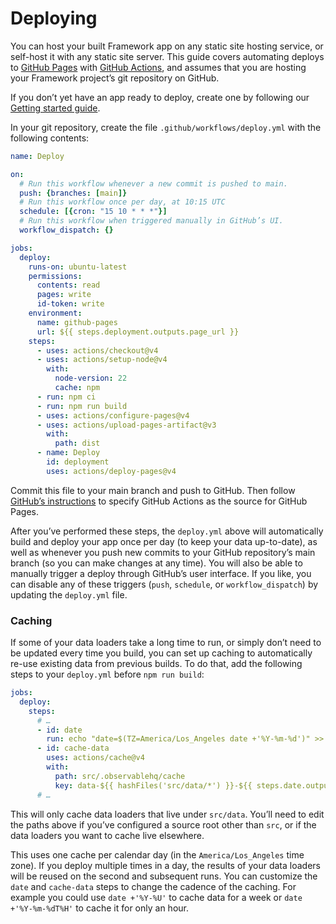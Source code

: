 # Deploying

You can host your built Framework app on any static site hosting service, or self-host it with any static site server. This guide covers automating deploys to [GitHub Pages](https://pages.github.com/) with [GitHub Actions](https://github.com/features/actions), and assumes that you are hosting your Framework project’s git repository on GitHub.

<div class="tip">

If you don’t yet have an app ready to deploy, create one by following our [Getting started guide](./getting-started).

</div>

In your git repository, create the file `.github/workflows/deploy.yml` with the following contents:

```yaml
name: Deploy

on:
  # Run this workflow whenever a new commit is pushed to main.
  push: {branches: [main]}
  # Run this workflow once per day, at 10:15 UTC
  schedule: [{cron: "15 10 * * *"}]
  # Run this workflow when triggered manually in GitHub’s UI.
  workflow_dispatch: {}

jobs:
  deploy:
    runs-on: ubuntu-latest
    permissions:
      contents: read
      pages: write
      id-token: write
    environment:
      name: github-pages
      url: ${{ steps.deployment.outputs.page_url }}
    steps:
      - uses: actions/checkout@v4
      - uses: actions/setup-node@v4
        with:
          node-version: 22
          cache: npm
      - run: npm ci
      - run: npm run build
      - uses: actions/configure-pages@v4
      - uses: actions/upload-pages-artifact@v3
        with:
          path: dist
      - name: Deploy
        id: deployment
        uses: actions/deploy-pages@v4
```

Commit this file to your main branch and push to GitHub. Then follow [GitHub’s instructions](https://docs.github.com/en/pages/getting-started-with-github-pages/configuring-a-publishing-source-for-your-github-pages-site#publishing-with-a-custom-github-actions-workflow) to specify GitHub Actions as the source for GitHub Pages.

After you’ve performed these steps, the `deploy.yml` above will automatically build and deploy your app once per day (to keep your data up-to-date), as well as whenever you push new commits to your GitHub repository’s main branch (so you can make changes at any time). You will also be able to manually trigger a deploy through GitHub’s user interface. If you like, you can disable any of these triggers (`push`, `schedule`, or `workflow_dispatch`) by updating the `deploy.yml` file.

### Caching

If some of your data loaders take a long time to run, or simply don’t need to be updated every time you build, you can set up caching to automatically re-use existing data from previous builds. To do that, add the following steps to your `deploy.yml` before `npm run build`:

```yaml
jobs:
  deploy:
    steps:
      # …
      - id: date
        run: echo "date=$(TZ=America/Los_Angeles date +'%Y-%m-%d')" >> $GITHUB_OUTPUT
      - id: cache-data
        uses: actions/cache@v4
        with:
          path: src/.observablehq/cache
          key: data-${{ hashFiles('src/data/*') }}-${{ steps.date.outputs.date }}
      # …
```

<div class="note">

This will only cache data loaders that live under <code>src/data</code>. You’ll need to edit the paths above if you’ve configured a source root other than <code>src</code>, or if the data loaders you want to cache live elsewhere.

</div>

This uses one cache per calendar day (in the `America/Los_Angeles` time zone). If you deploy multiple times in a day, the results of your data loaders will be reused on the second and subsequent runs. You can customize the `date` and `cache-data` steps to change the cadence of the caching. For example you could use `date +'%Y-%U'` to cache data for a week or `date +'%Y-%m-%dT%H'` to cache it for only an hour.
